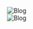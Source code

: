 ![Blog](https://img.shields.io/badge/Portfolio-Blog-yellow)  
![Blog](https:\\Deshwal36.github.io\assets\images)